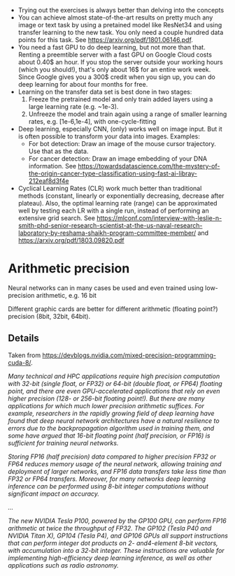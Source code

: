- Trying out the exercises is always better than delving into the concepts
- You can achieve almost state-of-the-art results on pretty much any image or text task by using a pretained model like ResNet34 and using transfer learning to the new task. You only need a couple hundred data points for this task. See https://arxiv.org/pdf/1801.06146.pdf.
- You need a fast GPU to do deep learning, but not more than that. Renting a preemtible server with a fast GPU on Google Cloud costs about 0.40$ an hour. If you stop the server outside your working hours (which you should!), that's only about 16$ for an entire work week. Since Google gives you a 300$ credit when you sign up, you can do deep learning for about four months for free.
- Learning on the transfer data set is best done in two stages:
  1. Freeze the pretrained model and only train added layers using a large learning rate (e.g. ~1e-3).
  2. Unfreeze the model and train again using a range of smaller learning rates, e.g. \[1e-6,1e-4\], with one-cycle-fitting
- Deep learning, especially CNN, (only) works well on image input. But it is often possible to transform your data into images. Examples:
  - For bot detection: Draw an image of the mouse cursor trajectory. Use that as the data.
  - For cancer detection: Draw an image embedding of your DNA information. See https://towardsdatascience.com/the-mystery-of-the-origin-cancer-type-classification-using-fast-ai-libray-212eaf8d3f4e
- Cyclical Learning Rates (CLR) work much better than traditional methods (constant, linearly or exponentially decreasing, decrease after plateau). Also, the optimal learning rate (range) can be approximated well by testing each LR with a single run, instead of performing an extensive grid search. See https://mlconf.com/interview-with-leslie-n-smith-phd-senior-research-scientist-at-the-us-naval-research-laboratory-by-reshama-shaikh-program-committee-member/ and https://arxiv.org/pdf/1803.09820.pdf



# Arithmetic precision
Neural networks can in many cases be used and even trained using low-precision arithmetic, e.g. 16 bit

Different graphic cards are better for different arithmetic (floating point?) precision (8bit, 32bit, 64bit).

## Details
Taken from https://devblogs.nvidia.com/mixed-precision-programming-cuda-8/.

_Many technical and HPC applications require high precision computation with 32-bit (single float, or FP32) or 64-bit (double float, or FP64) floating point, and there are even GPU-accelerated applications that rely on even higher precision (128- or 256-bit floating point!). But there are many applications for which much lower precision arithmetic suffices. For example, researchers in the rapidly growing field of deep learning have found that deep neural network architectures have a natural resilience to errors due to the backpropagation algorithm used in training them, and some have argued that 16-bit floating point (half precision, or FP16) is sufficient for training neural networks._

_Storing FP16 (half precision) data compared to higher precision FP32 or FP64 reduces memory usage of the neural network, allowing training and deployment of larger networks, and FP16 data transfers take less time than FP32 or FP64 transfers. Moreover, for many networks deep learning inference can be performed using 8-bit integer computations without significant impact on accuracy._

_..._

_The new NVIDIA Tesla P100, powered by the GP100 GPU, can perform FP16 arithmetic at twice the throughput of FP32. The GP102 (Tesla P40 and NVIDIA Titan X), GP104 (Tesla P4), and GP106 GPUs all support instructions that can perform integer dot products on 2- and4-element 8-bit vectors, with accumulation into a 32-bit integer. These instructions are valuable for implementing high-efficiency deep learning inference, as well as other applications such as radio astronomy._

